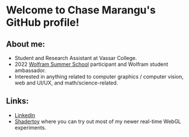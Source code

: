 # Welcome to Chase Marangu's GitHub profile!

## About me:
- Student and Research Assistant at Vassar College.
- 2022 [Wolfram Summer School](https://education.wolfram.com/summer-school/alumni/2022/chase-marangu/) participant and Wolfram student ambassador.
- Interested in anything related to computer graphics / computer vision, web and UI/UX, and math/science-related.

## Links:
- <a href=https://www.linkedin.com/in/chase-marangu/ target=_blank>Linkedin</a>
- [Shadertoy](https://www.shadertoy.com/user/cmarangu) where you can try out most of my newer real-time WebGL experiments.
